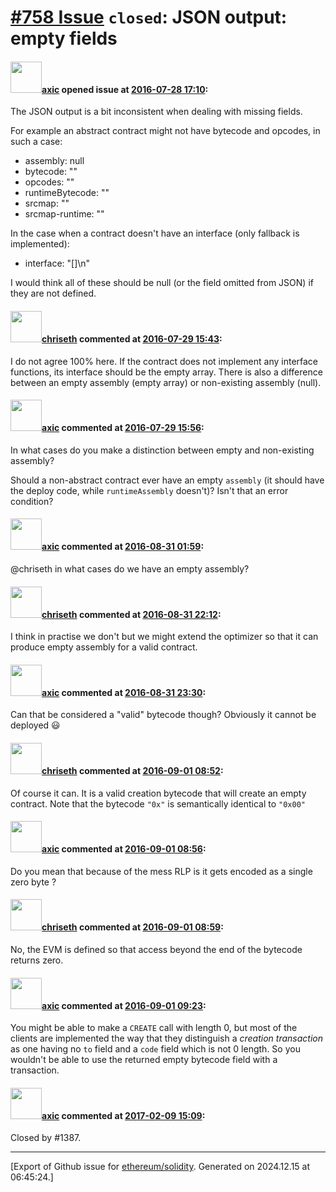 # [\#758 Issue](https://github.com/ethereum/solidity/issues/758) `closed`: JSON output: empty fields

#### <img src="https://avatars.githubusercontent.com/u/20340?v=4" width="50">[axic](https://github.com/axic) opened issue at [2016-07-28 17:10](https://github.com/ethereum/solidity/issues/758):

The JSON output is a bit inconsistent when dealing with missing fields.

For example an abstract contract might not have bytecode and opcodes, in such a case:
- assembly: null
- bytecode: ""
- opcodes: ""
- runtimeBytecode: ""
- srcmap: ""
- srcmap-runtime: ""

In the case when a contract doesn't have an interface (only fallback is implemented):
- interface: "[]\n"

I would think all of these should be null (or the field omitted from JSON) if they are not defined.


#### <img src="https://avatars.githubusercontent.com/u/9073706?v=4" width="50">[chriseth](https://github.com/chriseth) commented at [2016-07-29 15:43](https://github.com/ethereum/solidity/issues/758#issuecomment-236215923):

I do not agree 100% here. If the contract does not implement any interface functions, its interface should be the empty array. There is also a difference between an empty assembly (empty array) or non-existing assembly (null).

#### <img src="https://avatars.githubusercontent.com/u/20340?v=4" width="50">[axic](https://github.com/axic) commented at [2016-07-29 15:56](https://github.com/ethereum/solidity/issues/758#issuecomment-236219256):

In what cases do you make a distinction between empty and non-existing assembly?

Should a non-abstract contract ever have an empty `assembly` (it should have the deploy code, while `runtimeAssembly` doesn't)? Isn't that an error condition?

#### <img src="https://avatars.githubusercontent.com/u/20340?v=4" width="50">[axic](https://github.com/axic) commented at [2016-08-31 01:59](https://github.com/ethereum/solidity/issues/758#issuecomment-243636744):

@chriseth in what cases do we have an empty assembly?

#### <img src="https://avatars.githubusercontent.com/u/9073706?v=4" width="50">[chriseth](https://github.com/chriseth) commented at [2016-08-31 22:12](https://github.com/ethereum/solidity/issues/758#issuecomment-243918828):

I think in practise we don't but we might extend the optimizer so that it can produce empty assembly for a valid contract.

#### <img src="https://avatars.githubusercontent.com/u/20340?v=4" width="50">[axic](https://github.com/axic) commented at [2016-08-31 23:30](https://github.com/ethereum/solidity/issues/758#issuecomment-243933567):

Can that be considered a "valid" bytecode though? Obviously it cannot be deployed :smiley:

#### <img src="https://avatars.githubusercontent.com/u/9073706?v=4" width="50">[chriseth](https://github.com/chriseth) commented at [2016-09-01 08:52](https://github.com/ethereum/solidity/issues/758#issuecomment-244017072):

Of course it can. It is a valid creation bytecode that will create an empty contract. Note that the bytecode `"0x"` is semantically identical to `"0x00"`

#### <img src="https://avatars.githubusercontent.com/u/20340?v=4" width="50">[axic](https://github.com/axic) commented at [2016-09-01 08:56](https://github.com/ethereum/solidity/issues/758#issuecomment-244018000):

Do you mean that because of the mess RLP is it gets encoded as a single zero byte ?

#### <img src="https://avatars.githubusercontent.com/u/9073706?v=4" width="50">[chriseth](https://github.com/chriseth) commented at [2016-09-01 08:59](https://github.com/ethereum/solidity/issues/758#issuecomment-244018749):

No, the EVM is defined so that access beyond the end of the bytecode returns zero.

#### <img src="https://avatars.githubusercontent.com/u/20340?v=4" width="50">[axic](https://github.com/axic) commented at [2016-09-01 09:23](https://github.com/ethereum/solidity/issues/758#issuecomment-244024728):

You might be able to make a `CREATE` call with length 0, but most of the clients are implemented the way that they distinguish a _creation transaction_ as one having no `to` field and a `code` field which is not 0 length. So you wouldn't be able to use the returned empty bytecode field with a transaction.

#### <img src="https://avatars.githubusercontent.com/u/20340?v=4" width="50">[axic](https://github.com/axic) commented at [2017-02-09 15:09](https://github.com/ethereum/solidity/issues/758#issuecomment-278669593):

Closed by #1387.


-------------------------------------------------------------------------------



[Export of Github issue for [ethereum/solidity](https://github.com/ethereum/solidity). Generated on 2024.12.15 at 06:45:24.]

